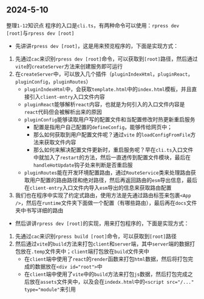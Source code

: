 ## 2024-5-10
整理`1-12`知识点
程序的入口是`cli.ts`，有两种命令可以使用：`rpress dev [root]`与`rpress dev [root]`

- 先讲讲`rpress dev [root]`，这是用来预览程序的，下面是实现方式：

1. 先通过`cac`来识别`rpress dev [root]`命令，可以获取到`[root]`路径，然后通过`vite`的`createServer`方法来创建服务即可运行
2. 在`createServer`中，可以放入几个插件（`pluginIndexHtml`，`pluginReact`，`pluginConfig`，`pluginRoutes`）
    - `pluginIndexHtml`中，会获取`template.html`中的`index.html`模板，并且直接引入`client-entry`入口文件内容
    - `pluginReact`能够解析`react`内容，也就是为何引入的入口文件内容是`react`代码但会被解析出来的原因
    - `pluginConfig`能够读取用户写的配置文件和当配置修改时热更新重启服务
        - 配置是指用户自己配置的`defineConfig`，能够传给网页中；
        - 那么如何获取到用户配置文件呢？通过`vite` 的`loadConfigFromFile`方法来获取文件内容
        - 那么如何来解决配置文件更新时，重启服务呢？早在`cli.ts`入口文件中就加入了`restart`的方法，然后一直透传到配置文件模块，最后在`handleHotUpdate`钩子处来判断是否重启服
    - `pluginRoutes`能在开发环境配置路由，通过`RouteService`类来处理路由获取用户配置的路由路径和绝对路径，然后再返回路由的`esm`导出信息，最后在`client-entry`入口文件内导入`esm`导出的信息来获取路由配置
3. 我们也在程序中实现了约定式路由，使用方法是先通过路由标签来包裹`<App />`，然后在`runtime`文件夹下面做一个配置（有哪些路由），最后再在`docs`文件夹中书写详细的路由

- 然后讲讲`rpress dev [root]`的实现，用来打包程序的，下面是实现方式：

1. 先通过`cac`来识别`rpress build [root]`命令，可以获取到`[root]`路径
2. 然后通过`vite`的`build`方法来打包`client`和`server`端，其中`server`端的数据打包放在`.temp`文件夹中；`client`端打包放在`build`文件夹中
   - 在`client`端中使用了`react`的`render`函数来打包`html`数据，然后将打包完成的数据放在`<div id="root">`中
   - 在`client`端中使用了`vite`中的`build`方法来打包`js`数据，然后打包完成之后放在`assets`文件夹中，以及会在`indedx.html`中的`<script src="/..." type="module"`来引用















































